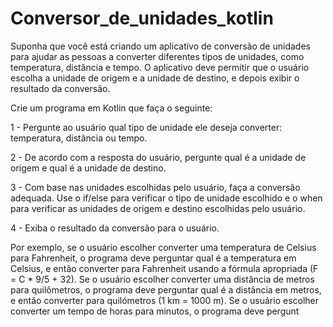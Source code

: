 # Conversor_de_unidades_kotlin

Suponha que você está criando um aplicativo de conversão de unidades para ajudar as pessoas a converter diferentes tipos de unidades, como temperatura, distância e tempo. O aplicativo deve permitir que o usuário escolha a unidade de origem e a unidade de destino, e depois exibir o resultado da conversão.

Crie um programa em Kotlin que faça o seguinte:

1 - Pergunte ao usuário qual tipo de unidade ele deseja converter: temperatura, distância ou tempo.

2 - De acordo com a resposta do usuário, pergunte qual é a unidade de origem e qual é a unidade de destino.

3 - Com base nas unidades escolhidas pelo usuário, faça a conversão adequada. Use o if/else para verificar o tipo de unidade escolhido e o when para verificar as unidades de origem e destino escolhidas pelo usuário.

4 - Exiba o resultado da conversão para o usuário.

Por exemplo, se o usuário escolher converter uma temperatura de Celsius para Fahrenheit, o programa deve perguntar qual é a temperatura em Celsius, e então converter para Fahrenheit usando a fórmula apropriada (F = C * 9/5 + 32). Se o usuário escolher converter uma distância de metros para quilômetros, o programa deve perguntar qual é a distância em metros, e então converter para quilómetros (1 km = 1000 m). Se o usuário escolher converter um tempo de horas para minutos, o programa deve pergunt

